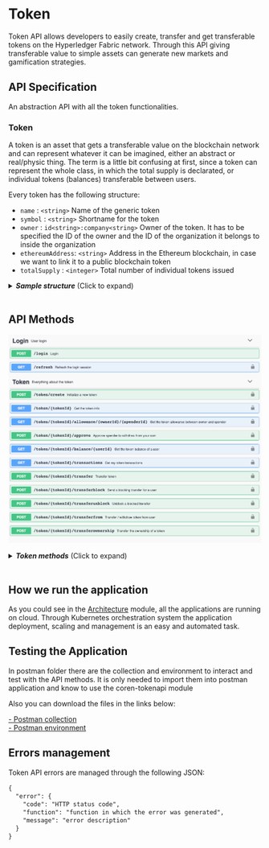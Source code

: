 # Token

Token API allows developers to easily create, transfer and get transferable tokens on the Hyperledger Fabric network. Through this API giving transferable value to simple assets can generate new markets and gamification strategies.

## API Specification

An abstraction API with all the token functionalities.

### Token

A token is an asset that gets a transferable value on the blockchain network and can represent whatever it can be imagined, either an abstract or real/physic thing. The term is a little bit confusing at first, since a token can represent the whole class, in which the total supply is declarated, or individual tokens (balances) transferable between users.

Every token has the following structure:
- `name` :  `<string>`  Name of the generic token
- `symbol` : `<string>` Shortname for the token
- `owner` :  `id<string>:company<string>`  Owner of the token. It has to be specified the ID of the owner and the ID of the organization it belongs to inside the organization
- `ethereumAddress`: `<string>` Address in the Ethereum blockchain, in case we want to link it to a public blockchain token
- `totalSupply` :  `<integer>` Total number of individual tokens issued

<details>
  <summary><em><strong>Sample structure</strong></em> (Click to expand)</summary>

```js
{
      "name": "KARMA",
      "symbol": "KRM",
      "owner": "bteam:org1MSP",
      "ethereumAddress": "0x320aty492ua90suf9a0veuf903as3q82",
      "totalSupply": 99999999999999
}
```
</details>
<br>

## API Methods

![TokenAPI methods](./images/token_swagger.png)


<details>
  <summary><em><strong>Token methods</strong></em> (Click to expand)</summary>

---

#### POST   -   `/token/create`

Initialize a new token in the network with some specific information

<u>*Input*</u>
- `name` :  `<string>` Name of the token
- `symbol` : `<string>` Shortname of the token
- `owner` :  `identifier<string>:company<string>` Owner of the token contract
- `ethereumAddress` :  `<string>` This address represents the smart contract in Ethereum associated to the token. At the moment is given as an input, but in future releases it will be created by the chaincode and given to the developer as a response 
- `totalSupply` :  `<integer>`  Total amount of individual tokens that will be created

<details>
  <summary><em><strong>Sample structure</strong></em> (Click to expand)</summary>

```js

{
  "name": "KARMA",
  "symbol": "KRM",
  "owner": "bteam:org1MSP",
  "ethereumAddress": "0x0",
  "totalSupply": 99999999999999
}

```
</details>
 <br>

<u>*Output*</u>
- `message`    :  `<string>` 

<details>
  <summary><em><strong>Sample structure</strong></em> (Click to expand)</summary>

```js

{
  "output": {
    "name": "KARMA",
    "symbol": "KRM",
    "owner": "bteam:org1MSP",
    "ethereumAddress": "0x0",
    "totalSupply": 99999999999999
  }
}

```
</details>


---

#### GET   -   `/token/{tokenId}`

Gets all the token information

<u>*Input*</u>
- `tokenId` :  `<string>`  Name of the token
  
<u>*Output*</u>
- `token`    :  `<string>` 

<details>
  <summary><em><strong>Sample structure</strong></em> (Click to expand)</summary>

```js

{
  "output": {
    "name": "KARMA",
    "symbol": "KRM",
    "owner": "bteam:org1MSP",
    "ethereumAddress": "0x0",
    "totalSupply": 99999999999999
  }
}

```
</details>



---

#### GET   -   `/token/{tokenId}/allowance/{owner}/{spender}`

This call tells if some specific spender is allowed by some owner to performs actions over the token.

<u>*Input*</u>
- `tokenId` :  `<string>`  Name of the token
- `ownerId`   :  `<string>`  Owner of the token
- `spenderId` :  `<string>`  Person from whom we want to know how much he is allowed to spend
  
<u>*Output*</u>
- `allowed`  : `<integer>` Quantity of tokens he is allowed to spend

<details>
  <summary><em><strong>Sample structure</strong></em> (Click to expand)</summary>

```js

{
  "output": {
    "allowed": 230
  }
}
```
</details>


---

#### POST   -   `/token/{tokenId}/approve`
Approve a different spender for a amount of token you own

<u>*Input*</u>
- `tokenId` :  `<string>`  Name of the token
- `spender` :  `<string>` Name of the spender user
- `value`   :  `<int>`    Amount that is allowed to spend

<details>
  <summary><em><strong>Sample structure</strong></em> (Click to expand)</summary>

```js
{
  "spender": "Satoshi:org1MSP",
  "value": "20"
}

```
</details>
<br>

<u>*Output*</u>
- `id`    :  `<string>`  Id of the transaction
- `message`    :  `<string>`  Message of the approve transaction


<details>
  <summary><em><strong>Sample structure</strong></em> (Click to expand)</summary>

```js
{
  "output": {
    "id": "eaff9d6d289ca1894cffb4bbx0e540de4f58f69eb067a23efba2b7581c77e398",
    "message": "Approve 230 from bteam:org1MSP to Satoshi:org1MSP"
  }
}

```
</details>



---

#### GET   -   `/token/{tokenId}/balance/{userID}`
Gets the token balance of a user

<u>*Input*</u>
- `tokenId` :  `<string>`  Name of the token
- `userId`  :  `<string>`  Name of the user
  
<u>*Output*</u>
- `balance`    :  `<integer>`  User's balance
- `blocked_balance`    :  `<integer>`  User's blocked balance

<details>
  <summary><em><strong>Sample structure</strong></em> (Click to expand)</summary>

```js

{
  "output": {
    "balance": 950,
    "blocked_balance": 50
  }
}

```
</details>


---

#### GET   -   `/token/{tokenId}/transactions`
Get the token transaction history

<u>*Input*</u>
- `tokenId` :  `<string>`  Id of the token
  
<u>*Output*</u>
- `list` :  `<json>`  List of transactions of the token

<details>
  <summary><em><strong>Sample structure</strong></em> (Click to expand)</summary>

```js

{
  "output": [
    {
      "id": "eaff9d6d289ca4894cffb4bbb0e540de4f58f69eb067a23efba2b7581c77e398",
      "message": "Approve 20 from bteam:org1MSP to Satoshi:org1MSP"
    },
    {
      "id": "5aa6239bb3c45647ab4ffa52759fc1fc981c28f8beb0724765b0c4505fca5a13",
      "message": "Transfer 40 from bteam:org1MSP to Bob:org1MSP"
    },
    {
      "id": "bb7f630b44a42b67abd437d4d9afb0b515fcd4b5794dd8cd6e3bf4f3510c5146",
      "message": "Transfer 40 from bteam:org1MSP to Alice:org1MSP"
    }
  ]
}

```
</details>



---

#### POST   -   `/token/{tokenId}/transfer`
Transfers individual tokens (balances of a token class)

<u>*Input*</u>
- `tokenId` :  `<string>`  Name of the token
- `to`      :  `<string>`  Destination user
- `value`   :  `<string>`  Balance to transfer

<details>
  <summary><em><strong>Sample structure</strong></em> (Click to expand)</summary>

```js

{
  "to": "Alice:org1MSP",
  "value": "40"
}

```
</details> <br>
  
<u>*Output*</u>
- `id`    :  `<string>`  Id of the transaction
- `message`    :  `<string>`  Message of the approve transaction

<details>
  <summary><em><strong>Sample structure</strong></em> (Click to expand)</summary>

```js
{
  "output": {
    "id": "bb7f630b44a42b67abd437d4d9afb0b515fcd4b5794dd8cd6e3bf4f3510c5146",
    "message": "Transfer 40 from bteam:org1MSP to Alice:org1MSP"
  }
}

```
</details>


---

#### POST   -   `/token/{tokenId}/transferfrom`

Transfer / withdraw from a user. The user has to be approved to spend individual tokens

<u>*Input*</u>
- `from` :  `<string>`  Person who approves to spend. He has to have a positive balance
- `to`   :  `<string>`  Destination user of the funds
- `value`:  `<string>`  Amount of tokens

<details>
  <summary><em><strong>Sample structure</strong></em> (Click to expand)</summary>

```js
{
  "from": "bteam:org1MSP",
  "to": "Satoshi:org1MSP",
  "value": "20"
}

```
</details><br>

<u>*Output*</u>
- `id`    :  `<string>`  Id of the transaction
- `message`    :  `<string>`  Message of the approve transaction

<details>
  <summary><em><strong>Sample structure</strong></em> (Click to expand)</summary>

```js
{
  "output": {
    "id": "7876322dbfe61fd2c293f63fd148875d36b3d4fbcec6635d55351bfab2e9e713",
    "message": "TransferFrom 20 from bteam:org1MSP to Satoshi:org1MSP"
  }
}
```
</details>

---

#### POST   -   `/token/{tokenId}/transferownership`

Transfer the ownership of a generic token

<u>*Input*</u>
- `tokenId` :  `<string>`  Name of the token
- `to`      :  `<string>`  New owner

<details>
  <summary><em><strong>Sample structure</strong></em> (Click to expand)</summary>

```js

{
  "to": "Bob:org1MSP",
}

```
</details><br>

<u>*Output*</u>
- `token`  :  `<json>`  Token with updated parameters

<details>
  <summary><em><strong>Sample structure</strong></em> (Click to expand)</summary>

```js

{
  "output": {
    "ethereumAddress": "0x0",
    "name": "KARMA",
    "owner": "Bob:org1MSP",
    "symbol": "KRM",
    "totalSupply": 99999999999999
  }
}
```
</details>

---

#### POST   -   `/token/{tokenId}/transferblock`

Transfer individual tokens as a blocked balance for a user

<u>*Input*</u>
- `tokenId` :  `<string>`  Name of the token
- `to`      :  `<string>`  Destination user of the blocked funds
- `value`   :  `<string>`  Amount of tokens to be blocked

<details>
  <summary><em><strong>Sample structure</strong></em> (Click to expand)</summary>

```js

{
	"to":"Alice:org1MSP",
	"value":"50"
}

```
</details><br>

<u>*Output*</u>
- `blocked_id`    :  `<string>`  Id of the transaction
- `id`    :  `<string>`  Id of the transaction
- `message`    :  `<string>`  Message of the approve transaction

<details>
  <summary><em><strong>Sample structure</strong></em> (Click to expand)</summary>

```js
{
  "output": {
    "blocked_id": "7c76500379b86967c04490baa1d25ecc52adfc9df9340d561805b548d8c87e72",
    "id": "7c76500379b86967c04490baa1d25ecc52adfc9df9340d561805b548d8c87e72",
    "message": "Blocking transfer 50 from bteam:org1MSP to Alice:org1MSP"
  }
}
```
</details>


---

#### POST   -   `/token/{tokenId}/transferunblock`

Unblocks a blocked transfer being true equivalent to accept the blocked balance and false equivalent to returning the blocked balance to origin user

<u>*Input*</u>
- `tokenId`     :  `<string>`  Name of the token
- `blocked_id`  :  `<string>`  Id of the blocked transaction
- `accept`      :  `<string>`  Flag to determine the acceptance or not of the transaction

<details>
  <summary><em><strong>Sample structure</strong></em> (Click to expand)</summary>

```js

{
  "blocked_id": "b1cdd2e5df1d7565edb2c54ee39c0ab9931ea647d04627062cb52500ee82c0af",
  "accept": "true"
}

```
</details>

<u>*Output*</u>
- `id`    :  `<string>`  Id of the transaction
- `message`    :  `<string>`  Message of the approve transaction

<details>
  <summary><em><strong>Sample structure</strong></em> (Click to expand)</summary>

```js

{
  "output": {
    "id": "e309a55be8b1c842c3aaf475bb7b7b2b759101b09f622fbb5f8dc56aab3d3795",
    "message": "Accepting blocked transaction b1cdd2e5df0d7565bdb2c54ee39c0ab9931ea647d04627062cb52500ee82c0af from bteam:org1MSP and token amount goes to bteam:org1MSP"
  }
}
```
</details>
</details>
<br>


## How we run the application
As you could see in the [Architecture](architecture.html) module, all the applications are running on cloud. Through Kubernetes orchestration system the application deployment, scaling and management is an easy and automated task.

## Testing the Application
In postman folder there are the collection and environment to interact and test with the API methods. It is only needed to import them into postman application and know to use the coren-tokenapi module

Also you can download the files in the links below:

<a href="_static/tokenapi.collection.json" download> - Postman collection</a>
<br>
<a href="_static/environment.json" download> - Postman environment</a>


## Errors management
  
Token API errors are managed through the following JSON:
```
{
  "error": {
    "code": "HTTP status code",
    "function": "function in which the error was generated",
    "message": "error description"
  }
}
```

<br/>